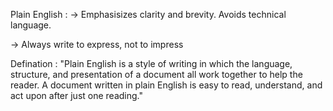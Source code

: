 Plain English : 
-> Emphasisizes clarity and brevity. Avoids technical language.

-> Always write to express, not to impress

Defination : 
"Plain English is a style of writing in which the language, structure, and presentation of a document all work together to help the reader. A document written in plain English is easy to read, understand, and act upon after just one reading."


